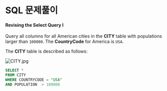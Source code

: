 # SQL 문제풀이

#### Revising the Select Query I

Query all columns for all American cities in the **CITY** table with populations larger than `100000`. The **CountryCode** for America is `USA`.

The **CITY** table is described as follows:

![CITY.jpg](https://s3.amazonaws.com/hr-challenge-images/8137/1449729804-f21d187d0f-CITY.jpg)

```sql
SELECT *
FROM CITY
WHERE COUNTRYCODE = "USA"
AND POPULATION  > 100000
```


